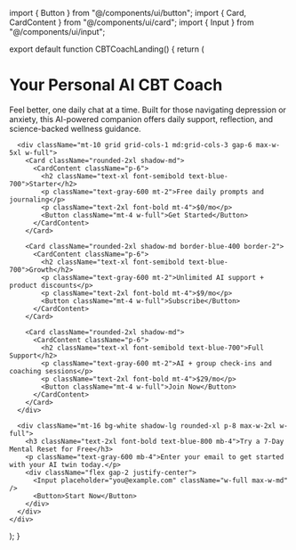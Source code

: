 import { Button } from "@/components/ui/button";
import { Card, CardContent } from "@/components/ui/card";
import { Input } from "@/components/ui/input";

export default function CBTCoachLanding() {
  return (
    <div className="min-h-screen bg-gradient-to-b from-blue-50 to-white p-6 flex flex-col items-center text-center">
      <h1 className="text-4xl font-bold text-blue-800 mt-10">Your Personal AI CBT Coach</h1>
      <p className="text-lg text-gray-600 mt-4 max-w-xl">
        Feel better, one daily chat at a time. Built for those navigating depression or anxiety,
        this AI-powered companion offers daily support, reflection, and science-backed wellness guidance.
      </p>

      <div className="mt-10 grid grid-cols-1 md:grid-cols-3 gap-6 max-w-5xl w-full">
        <Card className="rounded-2xl shadow-md">
          <CardContent className="p-6">
            <h2 className="text-xl font-semibold text-blue-700">Starter</h2>
            <p className="text-gray-600 mt-2">Free daily prompts and journaling</p>
            <p className="text-2xl font-bold mt-4">$0/mo</p>
            <Button className="mt-4 w-full">Get Started</Button>
          </CardContent>
        </Card>

        <Card className="rounded-2xl shadow-md border-blue-400 border-2">
          <CardContent className="p-6">
            <h2 className="text-xl font-semibold text-blue-700">Growth</h2>
            <p className="text-gray-600 mt-2">Unlimited AI support + product discounts</p>
            <p className="text-2xl font-bold mt-4">$9/mo</p>
            <Button className="mt-4 w-full">Subscribe</Button>
          </CardContent>
        </Card>

        <Card className="rounded-2xl shadow-md">
          <CardContent className="p-6">
            <h2 className="text-xl font-semibold text-blue-700">Full Support</h2>
            <p className="text-gray-600 mt-2">AI + group check-ins and coaching sessions</p>
            <p className="text-2xl font-bold mt-4">$29/mo</p>
            <Button className="mt-4 w-full">Join Now</Button>
          </CardContent>
        </Card>
      </div>

      <div className="mt-16 bg-white shadow-lg rounded-xl p-8 max-w-2xl w-full">
        <h3 className="text-2xl font-bold text-blue-800 mb-4">Try a 7-Day Mental Reset for Free</h3>
        <p className="text-gray-600 mb-4">Enter your email to get started with your AI twin today.</p>
        <div className="flex gap-2 justify-center">
          <Input placeholder="you@example.com" className="w-full max-w-md" />
          <Button>Start Now</Button>
        </div>
      </div>
    </div>
  );
}
